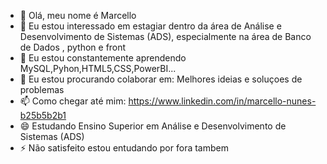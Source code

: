 - 👋 Olá, meu nome é Marcello
- 👀 Eu estou interessado em estagiar dentro da área de Análise e Desenvolvimento de Sistemas (ADS), especialmente na área de Banco de Dados , python e front
- 🌱 Eu estou constantemente aprendendo MySQL,Pyhon,HTML5,CSS,PowerBI...
- 💞️ Eu estou procurando colaborar em: Melhores ideias e soluçoes de problemas
- 📫 Como chegar até mim: https://www.linkedin.com/in/marcello-nunes-b25b5b2b1
- 😄 Estudando Ensino Superior em  Análise e Desenvolvimento de Sistemas (ADS)
- ⚡ Não satisfeito estou entudando por fora tambem


